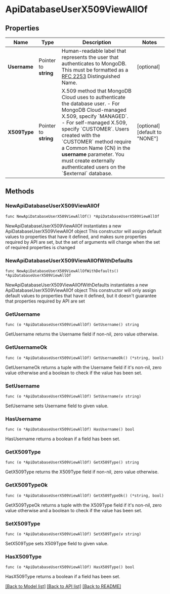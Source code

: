 # ApiDatabaseUserX509ViewAllOf

## Properties

Name | Type | Description | Notes
------------ | ------------- | ------------- | -------------
**Username** | Pointer to **string** | Human-readable label that represents the user that authenticates to MongoDB. This must be formatted as a [RFC 2253](https://tools.ietf.org/html/2253) Distinguished Name.  | [optional] 
**X509Type** | Pointer to **string** | X.509 method that MongoDB Cloud uses to authenticate the database user. - For MongoDB Cloud-managed X.509, specify &#x60;MANAGED&#x60;. - For self-managed X.509, specify &#x60;CUSTOMER&#x60;. Users created with the &#x60;CUSTOMER&#x60; method require a Common Name (CN) in the **username** parameter. You must create externally authenticated users on the &#x60;$external&#x60; database. | [optional] [default to "NONE"]

## Methods

### NewApiDatabaseUserX509ViewAllOf

`func NewApiDatabaseUserX509ViewAllOf() *ApiDatabaseUserX509ViewAllOf`

NewApiDatabaseUserX509ViewAllOf instantiates a new ApiDatabaseUserX509ViewAllOf object
This constructor will assign default values to properties that have it defined,
and makes sure properties required by API are set, but the set of arguments
will change when the set of required properties is changed

### NewApiDatabaseUserX509ViewAllOfWithDefaults

`func NewApiDatabaseUserX509ViewAllOfWithDefaults() *ApiDatabaseUserX509ViewAllOf`

NewApiDatabaseUserX509ViewAllOfWithDefaults instantiates a new ApiDatabaseUserX509ViewAllOf object
This constructor will only assign default values to properties that have it defined,
but it doesn't guarantee that properties required by API are set

### GetUsername

`func (o *ApiDatabaseUserX509ViewAllOf) GetUsername() string`

GetUsername returns the Username field if non-nil, zero value otherwise.

### GetUsernameOk

`func (o *ApiDatabaseUserX509ViewAllOf) GetUsernameOk() (*string, bool)`

GetUsernameOk returns a tuple with the Username field if it's non-nil, zero value otherwise
and a boolean to check if the value has been set.

### SetUsername

`func (o *ApiDatabaseUserX509ViewAllOf) SetUsername(v string)`

SetUsername sets Username field to given value.

### HasUsername

`func (o *ApiDatabaseUserX509ViewAllOf) HasUsername() bool`

HasUsername returns a boolean if a field has been set.

### GetX509Type

`func (o *ApiDatabaseUserX509ViewAllOf) GetX509Type() string`

GetX509Type returns the X509Type field if non-nil, zero value otherwise.

### GetX509TypeOk

`func (o *ApiDatabaseUserX509ViewAllOf) GetX509TypeOk() (*string, bool)`

GetX509TypeOk returns a tuple with the X509Type field if it's non-nil, zero value otherwise
and a boolean to check if the value has been set.

### SetX509Type

`func (o *ApiDatabaseUserX509ViewAllOf) SetX509Type(v string)`

SetX509Type sets X509Type field to given value.

### HasX509Type

`func (o *ApiDatabaseUserX509ViewAllOf) HasX509Type() bool`

HasX509Type returns a boolean if a field has been set.


[[Back to Model list]](../README.md#documentation-for-models) [[Back to API list]](../README.md#documentation-for-api-endpoints) [[Back to README]](../README.md)


